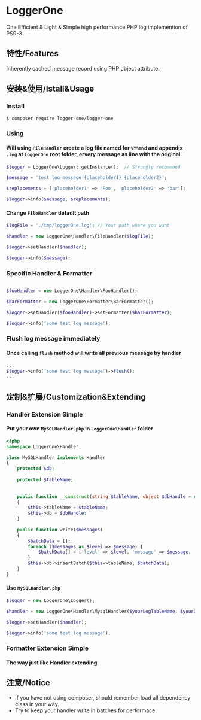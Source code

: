 # LoggerOne
One Efficient & Light & Simple high performance PHP log implemention of PSR-3

## 特性/Features
Inherently cached message record using PHP object attribute.

## 安装&使用/Istall&Usage
### Install

```shell
$ composer require logger-one/logger-one
```

### Using
#### Will using `FileHandler` create a log file named for `%Y%m%d` and appendix `.log` at `LoggerOne` root folder, ervery message as line with the original

```php
$logger = LoggerOne\Logger::getInstance();  // Strongly recommend

$message = 'test log message {placeholder1} {placeholder2}';

$replacements = ['placeholder1' => 'Foo', 'placeholder2' => 'bar'];

$logger->info($message, $replacements);
```
#### Change `FileHandler` default path

```php
$logFile = './tmp/loggerOne.log'; // Your path where you want

$handler = new LoggerOne\Handler\FileHandler($logFile);

$logger->setHandler($handler);

$logger->info($message);
```

### Specific Handler & Formatter

```php

$fooHandler = new LoggerOne\Handler\FooHandler();

$barFormatter = new LoggerOne\Formatter\BarFormatter();

$logger->setHandler($fooHandler)->setFormatter($barFormatter);

$logger->info('some test log message');
```

### Flush log message immediately
#### Once calling `flush` method will write all previous message by handler

```php
...
$logger->info('some test log message')->flush();
...
```

## 定制&扩展/Customization&Extending

### Handler Extension Simple
#### Put your own `MySQLHandler.php` in `LoggerOne\Handler` folder 

```php
<?php
namespace LoggerOne\Handler;

class MySQLHandler implements Handler
{
    protected $db;
    
    protected $tableName;
    
    
    public function __construct(string $tableName, object $dbHandle = null)
    {
        $this->tableName = $tableName;
        $this->db = $dbHandle;
    }
    
    public function write($messages)
    {
        $batchData = [];
        foreach ($messages as $level => $message) {
            $batchData[] = ['level' => $level, 'message' => $message, 'created' => time()];
        }
        $this->db->insertBatch($this->tableName, $batchData);
    }
}
```

#### Use `MySQLHandler.php`

```php
$logger = new LoggerOne\Logger();

$handler = new LoggerOne\Handler\MysqlHandler($yourLogTableName, $yourDbHandle);

$logger->setHandler($handler);

$logger->info('some test log message');
```

### Formatter Extension Simple
#### The way just like Handler extending

## 注意/Notice
- If you have not using composer, should remember load all dependency class in your way.
- Try to keep your handler write in batches for performace
